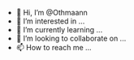 - 👋 Hi, I’m @Othmaann
- 👀 I’m interested in ...
- 🌱 I’m currently learning ...
- 💞️ I’m looking to collaborate on ...
- 📫 How to reach me ...

<!---
Othmaann/Othmaann is a ✨ special ✨ repository because its `README.md` (this file) appears on your GitHub profile.
You can click the Preview link to take a look at your changes.
--->
